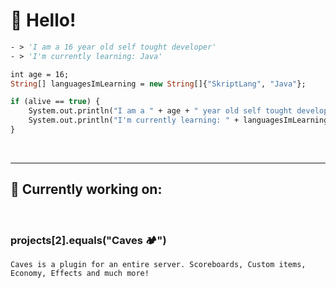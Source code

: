 # 👋 **Hello!**

```vb
- > 'I am a 16 year old self tought developer'
- > 'I'm currently learning: Java'
```

```vb
int age = 16;
String[] languagesImLearning = new String[]{"SkriptLang", "Java"};

if (alive == true) {
    System.out.println("I am a " + age + " year old self tought developer")
    System.out.println("I'm currently learning: " + languagesImLearning[1])
}
```


<br/>

---
## **📂 Currently working on:**
<br/>

### projects[2].equals("**Caves** 🏕")

```
Caves is a plugin for an entire server. Scoreboards, Custom items, Economy, Effects and much more!
```
